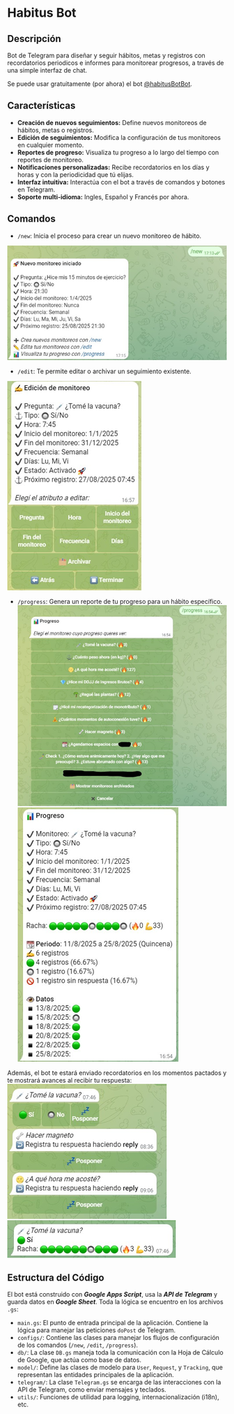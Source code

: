 # Habitus Bot

## Descripción

Bot de Telegram para diseñar y seguir hábitos, metas y registros con recordatorios periodicos e informes para monitorear progresos, a través de una simple interfaz de chat.

Se puede usar gratuitamente (por ahora) el bot [@habitusBotBot](https://t.me/habitusBotBot).

## Características

- **Creación de nuevos seguimientos:** Define nuevos monitoreos de hábitos, metas o registros.
- **Edición de seguimientos:** Modifica la configuración de tus monitoreos en cualquier momento.
- **Reportes de progreso:** Visualiza tu progreso a lo largo del tiempo con reportes de monitoreo.
- **Notificaciones personalizadas:** Recibe recordatorios en los días y horas y con la periodicidad que tú elijas.
- **Interfaz intuitiva:** Interactúa con el bot a través de comandos y botones en Telegram.
- **Soporte multi-idioma:** Ingles, Español y Francés por ahora.

## Comandos

- `/new`: Inicia el proceso para crear un nuevo monitoreo de hábito.

![New](/images/New.jpg)  

- `/edit`: Te permite editar o archivar un seguimiento existente.

![Edit](/images/Edit.jpg)

- `/progress`: Genera un reporte de tu progreso para un hábito específico.
![Progress](/images/Progress.jpg)
![Progress Report](/images/ProgressReport.jpg)

Además, el bot te estará enviado recordatorios en los momentos pactados y te mostrará avances al recibir tu respuesta:  
![Requests](/images/Requests.jpg)
![Racha](/images/Racha.jpg)

## Estructura del Código
El bot está construido con _**Google Apps Script**_, usa la _**API de Telegram**_ y guarda datos en _**Google Sheet**_. Toda la lógica se encuentro en los archivos `.gs`:

-   `main.gs`: El punto de entrada principal de la aplicación. Contiene la lógica para manejar las peticiones `doPost` de Telegram.
-   `configs/`: Contiene las clases para manejar los flujos de configuración de los comandos (`/new`, `/edit`, `/progress`).
-   `db/`: La clase `DB.gs` maneja toda la comunicación con la Hoja de Cálculo de Google, que actúa como base de datos.
-   `model/`: Define las clases de modelo para `User`, `Request`, y `Tracking`, que representan las entidades principales de la aplicación.
-   `telegram/`: La clase `Telegram.gs` se encarga de las interacciones con la API de Telegram, como enviar mensajes y teclados.
-   `utils/`: Funciones de utilidad para logging, internacionalización (i18n), etc.
